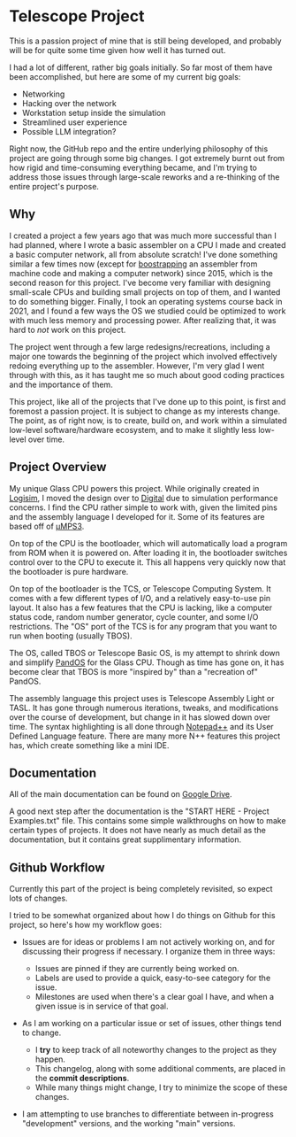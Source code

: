 # Telescope Project

This is a passion project of mine that is still being developed, and probably will be for quite some time given how well it has turned out.

I had a lot of different, rather big goals initially. So far most of them have been accomplished, but here are some of my current big goals:
- Networking
- Hacking over the network
- Workstation setup inside the simulation
- Streamlined user experience
- Possible LLM integration?

Right now, the GitHub repo and the entire underlying philosophy of this project are going through some big changes. I got extremely burnt out from how rigid and time-consuming everything became, and I'm trying to address those issues through large-scale reworks and a re-thinking of the entire project's purpose.

## Why

I created a project a few years ago that was much more successful than I had planned, where I wrote a basic assembler on a CPU I made and created a basic computer network, all from absolute scratch! I've done something similar a few times now (except for [boostrapping](https://en.wikipedia.org/wiki/Bootstrapping_(compilers)) an assembler from machine code and making a computer network) since 2015, which is the second reason for this project. I've become very familiar with designing small-scale CPUs and building small projects on top of them, and I wanted to do something bigger. Finally, I took an operating systems course back in 2021, and I found a few ways the OS we studied could be optimized to work with much less memory and processing power. After realizing that, it was hard to _not_ work on this project.

The project went through a few large redesigns/recreations, including a major one towards the beginning of the project which involved effectively redoing everything up to the assembler. However, I'm very glad I went through with this, as it has taught me so much about good coding practices and the importance of them.

This project, like all of the projects that I've done up to this point, is first and foremost a passion project. It is subject to change as my interests change. The point, as of right now, is to create, build on, and work within a simulated low-level software/hardware ecosystem, and to make it slightly less low-level over time.

## Project Overview

My unique Glass CPU powers this project. While originally created in [Logisim](http://www.cburch.com/logisim/), I moved the design over to [Digital](https://github.com/hneemann/Digital) due to simulation performance concerns. I find the CPU rather simple to work with, given the limited pins and the assembly language I developed for it. Some of its features are based off of [µMPS3](https://wiki.virtualsquare.org/#!education/umps.md).

On top of the CPU is the bootloader, which will automatically load a program from ROM when it is powered on. After loading it in, the bootloader switches control over to the CPU to execute it. This all happens very quickly now that the bootloader is pure hardware.

On top of the bootloader is the TCS, or Telescope Computing System. It comes with a few different types of I/O, and a relatively easy-to-use pin layout. It also has a few features that the CPU is lacking, like a computer status code, random number generator, cycle counter, and some I/O restrictions. The "OS" port of the TCS is for any program that you want to run when booting (usually TBOS).

The OS, called TBOS or Telescope Basic OS, is my attempt to shrink down and simplify [PandOS](https://wiki.virtualsquare.org/#!education/pandos.md) for the Glass CPU. Though as time has gone on, it has become clear that TBOS is more "inspired by" than a "recreation of" PandOS.

The assembly language this project uses is Telescope Assembly Light or TASL. It has gone through numerous iterations, tweaks, and modifications over the course of development, but change in it has slowed down over time. The syntax highlighting is all done through [Notepad++](https://github.com/notepad-plus-plus/notepad-plus-plus) and its User Defined Language feature. There are many more N++ features this project has, which create something like a mini IDE.

## Documentation

All of the main documentation can be found on [Google Drive](https://drive.google.com/drive/folders/1KU3_15fWw5ZkAqqLl0eGuVECFLYhDBbg?usp=sharing).

A good next step after the documentation is the "START HERE - Project Examples.txt" file. This contains some simple walkthroughs on how to make certain types of projects. It does not have nearly as much detail as the documentation, but it contains great supplimentary information.

## Github Workflow

Currently this part of the project is being completely revisited, so expect lots of changes.

I tried to be somewhat organized about how I do things on Github for this project, so here's how my workflow goes:
- Issues are for ideas or problems I am not actively working on, and for discussing their progress if necessary. I organize them in three ways:
  - Issues are pinned if they are currently being worked on.
  - Labels are used to provide a quick, easy-to-see category for the issue.
  - Milestones are used when there's a clear goal I have, and when a given issue is in service of that goal.

- As I am working on a particular issue or set of issues, other things tend to change.
  - I **try** to keep track of all noteworthy changes to the project as they happen.
  - This changelog, along with some additional comments, are placed in the **commit descriptions**.
  - While many things might change, I try to minimize the scope of these changes.

- I am attempting to use branches to differentiate between in-progress "development" versions, and the working "main" versions.
